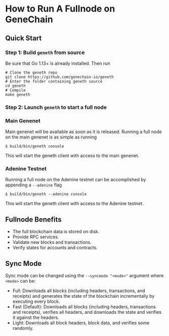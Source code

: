 # How to Run A Fullnode on GeneChain

## Quick Start
### Step 1: Build `geneth` from source

Be sure that Go 1.13+ is already installed. Then run

```shell
# Clone the geneth repo
git clone https://github.com/genechain-io/geneth
# Enter the folder containing geneth source
cd geneth
# Compile
make geneth
```

### Step 2: Launch `geneth` to start a full node

### Main Genenet
Main genenet will be available as soon as it is released. Running a full node on the main genenet is as simple as running

```shell
$ build/bin/geneth console
```

This will start the geneth client with access to the main genenet.

### Adenine Testnet
Running a full node on the Adenine testnet can be accomplished by appending a `--adenine` flag

```shell
$ build/bin/geneth --adenine console
```

This will start the geneth client with access to the Adenine testnet.

## Fullnode Benefits
* The full blockchain data is stored on disk.
* Provide RPC services.
* Validate new blocks and transactions.
* Verify states for accounts and contracts.

## Sync Mode
Sync mode can be changed using the `--syncmode "<mode>"` argument where `<mode>` can be:

* Full: Downloads all blocks (including headers, transactions, and receipts) and generates the state of the blockchain incrementally by executing every block.
* Fast (Default): Downloads all blocks (including headers, transactions and receipts), verifies all headers, and downloads the state and verifies it against the headers.
* Light: Downloads all block headers, block data, and verifies some randomly.
